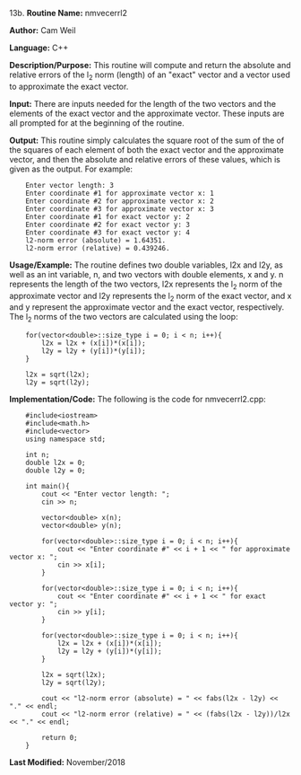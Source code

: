 13b. **Routine Name:**           nmvecerrl2

   **Author:** Cam Weil

   **Language:** C++

   **Description/Purpose:** This routine will compute and return the absolute and relative errors of the l<sub>2</sub> norm (length) of an "exact" vector and a vector used to approximate the exact vector.
   
   **Input:** There are inputs needed for the length of the two vectors and the elements of the exact vector and the approximate vector. These inputs are all prompted for at the beginning of the routine.

   **Output:** This routine simply calculates the square root of the sum of the of the squares of each element of both the exact vector and the approximate vector, and then the absolute and relative errors of these values, which is given as the output. For example:
   
        Enter vector length: 3
        Enter coordinate #1 for approximate vector x: 1
        Enter coordinate #2 for approximate vector x: 2
        Enter coordinate #3 for approximate vector x: 3
        Enter coordinate #1 for exact vector y: 2
        Enter coordinate #2 for exact vector y: 3
        Enter coordinate #3 for exact vector y: 4
        l2-norm error (absolute) = 1.64351.
        l2-norm error (relative) = 0.439246.

   **Usage/Example:** The routine defines two double variables, l2x and l2y, as well as an int variable, n, and two vectors with double elements, x and y. n represents the length of the two vectors, l2x represents the l<sub>2</sub> norm of the approximate vector and l2y represents the l<sub>2</sub> norm of the exact vector, and x and y represent the approximate vector and the exact vector, respectively. The l<sub>2</sub> norms of the two vectors are calculated using the loop:
   
        for(vector<double>::size_type i = 0; i < n; i++){
            l2x = l2x + (x[i])*(x[i]);
            l2y = l2y + (y[i])*(y[i]);
        }
    
        l2x = sqrt(l2x);
        l2y = sqrt(l2y);

   **Implementation/Code:** The following is the code for nmvecerrl2.cpp:

        #include<iostream>
        #include<math.h>
        #include<vector>
        using namespace std;

        int n;
        double l2x = 0;
        double l2y = 0;

        int main(){
            cout << "Enter vector length: ";
            cin >> n;

            vector<double> x(n);
            vector<double> y(n);

            for(vector<double>::size_type i = 0; i < n; i++){
                cout << "Enter coordinate #" << i + 1 << " for approximate vector x: ";
                cin >> x[i];
            }

            for(vector<double>::size_type i = 0; i < n; i++){
                cout << "Enter coordinate #" << i + 1 << " for exact vector y: ";
                cin >> y[i];
            }

            for(vector<double>::size_type i = 0; i < n; i++){
                l2x = l2x + (x[i])*(x[i]);
                l2y = l2y + (y[i])*(y[i]);
            }

            l2x = sqrt(l2x);
            l2y = sqrt(l2y);

            cout << "l2-norm error (absolute) = " << fabs(l2x - l2y) << "." << endl;
            cout << "l2-norm error (relative) = " << (fabs(l2x - l2y))/l2x << "." << endl;

            return 0;
        }

   **Last Modified:** November/2018
